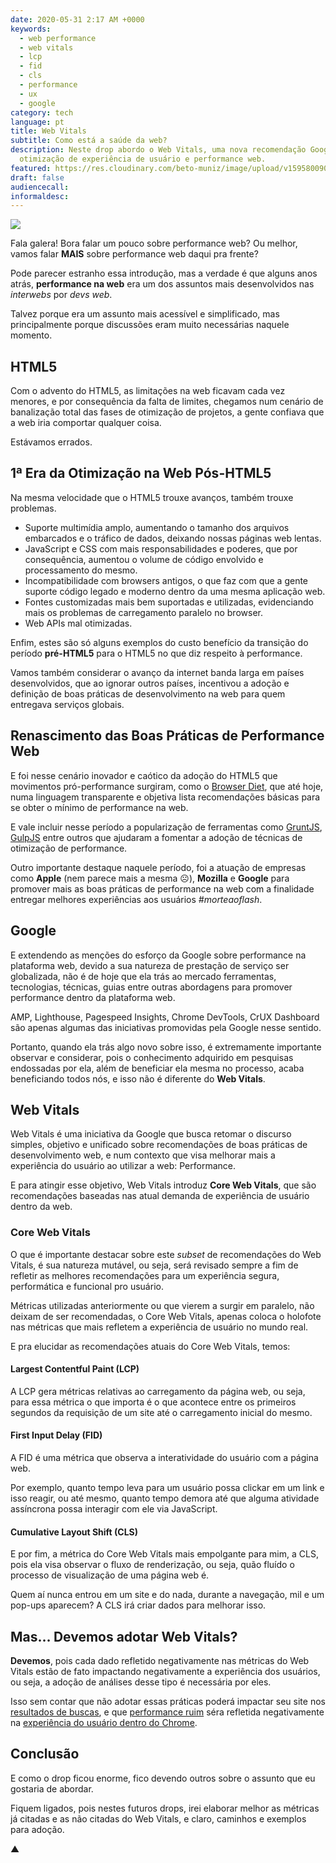 ```yaml
---
date: 2020-05-31 2:17 AM +0000
keywords:
  - web performance
  - web vitals
  - lcp
  - fid
  - cls
  - performance
  - ux
  - google
category: tech
language: pt
title: Web Vitals
subtitle: Como está a saúde da web?
description: Neste drop abordo o Web Vitals, uma nova recomendação Google para
  otimização de experiência de usuário e performance web.
featured: https://res.cloudinary.com/beto-muniz/image/upload/v1595800909/83339876-44298a80-a2a8-11ea-833d-c067d59d3f4d_pdkymj.png
draft: false
audiencecall:
informaldesc:
---
```


![](https://user-images.githubusercontent.com/1680157/83339876-44298a80-a2a8-11ea-833d-c067d59d3f4d.png)

Fala galera! Bora falar um pouco sobre performance web? Ou melhor, vamos falar **MAIS** sobre performance web daqui pra frente?

Pode parecer estranho essa introdução, mas a verdade é que alguns anos atrás, **performance na web** era um dos assuntos mais desenvolvidos nas _interwebs_ por _devs web_.

Talvez porque era um assunto mais acessível e simplificado, mas principalmente porque discussões eram muito necessárias naquele momento.

## HTML5

Com o advento do HTML5, as limitações na web ficavam cada vez menores, e por consequência da falta de limites, chegamos num cenário de banalização total das fases de otimização de projetos, a gente confiava que a web iria comportar qualquer coisa.

Estávamos errados.

## 1ª Era da Otimização na Web Pós-HTML5

Na mesma velocidade que o HTML5 trouxe avanços, também trouxe problemas.

- Suporte multimídia amplo, aumentando o tamanho dos arquivos embarcados e o tráfico de dados, deixando nossas páginas web lentas.
- JavaScript e CSS com mais responsabilidades e poderes, que por consequência, aumentou o volume de código envolvido e processamento do mesmo.
- Incompatibilidade com browsers antigos, o que faz com que a gente suporte código legado e moderno dentro da uma mesma aplicação web.
- Fontes customizadas mais bem suportadas e utilizadas, evidenciando mais os problemas de carregamento paralelo no browser.
- Web APIs mal otimizadas.

Enfim, estes são só alguns exemplos do custo benefício da transição do período **pré-HTML5** para o HTML5 no que diz respeito à performance.

Vamos também considerar o avanço da internet banda larga em países desenvolvidos, que ao ignorar outros países, incentivou a adoção e definição de boas práticas de desenvolvimento na web para quem entregava serviços globais.

## Renascimento das Boas Práticas de Performance Web

E foi nesse cenário inovador e caótico da adoção do HTML5 que movimentos pró-performance surgiram, como o [Browser Diet](https://browserdiet.com/), que até hoje, numa linguagem transparente e objetiva lista recomendações básicas para se obter o mínimo de performance na web.

E vale incluir nesse período a popularização de ferramentas como [GruntJS](https://gruntjs.com/), [GulpJS](https://gulpjs.com/) entre outros que ajudaram a fomentar a adoção de técnicas de otimização de performance.

Outro importante destaque naquele período, foi a atuação de empresas como **Apple** (nem parece mais a mesma ☹️), **Mozilla** e **Google** para promover mais as boas práticas de performance na web com a finalidade entregar melhores experiências aos usuários _#morteaoflash_.

## Google

E extendendo as menções do esforço da Google sobre performance na plataforma web, devido a sua natureza de prestação de serviço ser globalizada, não é de hoje que ela trás ao mercado ferramentas, tecnologias, técnicas, guias entre outras abordagens para promover performance dentro da plataforma web.

AMP, Lighthouse, Pagespeed Insights, Chrome DevTools, CrUX Dashboard são apenas algumas das iniciativas promovidas pela Google nesse sentido.

Portanto, quando ela trás algo novo sobre isso, é extremamente importante observar e considerar, pois o conhecimento adquirido em pesquisas endossadas por ela, além de beneficiar ela mesma no processo, acaba beneficiando todos nós, e isso não é diferente do **Web Vitals**.

## Web Vitals

Web Vitals é uma iniciativa da Google que busca retomar o discurso simples, objetivo e unificado sobre recomendações de boas práticas de desenvolvimento web, e num contexto que visa melhorar mais a experiência do usuário ao utilizar a web: Performance.

E para atingir esse objetivo, Web Vitals introduz **Core Web Vitals**, que são recomendações baseadas nas atual demanda de experiência de usuário dentro da web.

### Core Web Vitals

O que é importante destacar sobre este _subset_ de recomendações do Web Vitals, é sua natureza mutável, ou seja, será revisado sempre a fim de refletir as melhores recomendações para um experiência segura, performática e funcional pro usuário.

Métricas utilizadas anteriormente ou que vierem a surgir em paralelo, não deixam de ser recomendadas, o Core Web Vitals, apenas coloca o holofote nas métricas que mais refletem a experiência de usuário no mundo real.

E pra elucidar as recomendações atuais do Core Web Vitals, temos:

#### Largest Contentful Paint (LCP)

A LCP gera métricas relativas ao carregamento da página web, ou seja, para essa métrica o que importa é o que acontece entre os primeiros segundos da requisição de um site até o carregamento inicial do mesmo.

#### First Input Delay (FID)

A FID é uma métrica que observa a interatividade do usuário com a página web.

Por exemplo, quanto tempo leva para um usuário possa clickar em um link e isso reagir, ou até mesmo, quanto tempo demora até que alguma atividade assíncrona possa interagir com ele via JavaScript.

#### Cumulative Layout Shift (CLS)

E por fim, a métrica do Core Web Vitals mais empolgante para mim, a CLS, pois ela visa observar o fluxo de renderização, ou seja, quão fluído o processo de visualização de uma página web é.

Quem aí nunca entrou em um site e do nada, durante a navegação, mil e um pop-ups aparecem? A CLS irá criar dados para melhorar isso.

## Mas… Devemos adotar Web Vitals?

**Devemos**, pois cada dado refletido negativamente nas métricas do Web Vitals estão de fato impactando negativamente a experiência dos usuários, ou seja, a adoção de análises desse tipo é necessária por eles.

Isso sem contar que não adotar essas práticas poderá impactar seu site nos [resultados de buscas](https://venturebeat.com/2020/05/28/google-search-ranking-factor-web-vitals-2021/), e que [performance ruim](https://twitter.com/addyosmani/status/1263983302181969920?s=21) séra refletida negativamente na [experiência do usuário dentro do Chrome](https://techcrunch.com/2019/11/11/google-chrome-to-identify-and-label-slow-websites/).

## Conclusão

E como o drop ficou enorme, fico devendo outros sobre o assunto que eu gostaria de abordar.

Fiquem ligados, pois nestes futuros drops, irei elaborar melhor as métricas já citadas e as não citadas do Web Vitals, e claro, caminhos e exemplos para adoção.

▲
